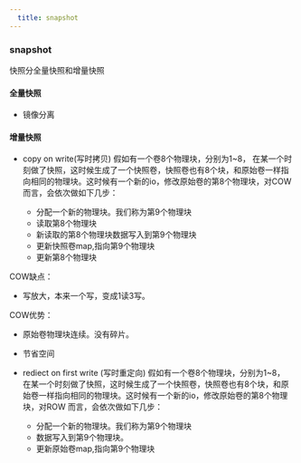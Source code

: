 ```yaml
---
  title: snapshot
---
```

### snapshot

快照分全量快照和增量快照

#### 全量快照
- 镜像分离

#### 增量快照

- copy on write(写时拷贝)
假如有一个卷8个物理块，分别为1~8， 在某一个时刻做了快照，这时候生成了一个快照卷，快照卷也有8个块，和原始卷一样指向相同的物理块。这时候有一个新的io，修改原始卷的第8个物理块，对COW 而言，会依次做如下几步：

  - 分配一个新的物理块。我们称为第9个物理块
  - 读取第8个物理块
  - 新读取的第8个物理块数据写入到第9个物理块
  - 更新快照卷map,指向第9个物理块
  - 更新第8个物理块

COW缺点：

  - 写放大，本来一个写，变成1读3写。

COW优势：

  - 原始卷物理块连续。没有碎片。
  - 节省空间

- rediect on first write (写时重定向)
假如有一个卷8个物理块，分别为1~8， 在某一个时刻做了快照，这时候生成了一个快照卷，快照卷也有8个块，和原始卷一样指向相同的物理块。这时候有一个新的io，修改原始卷的第8个物理块，对ROW 而言，会依次做如下几步：

  - 分配一个新的物理块。我们称为第9个物理块
  - 数据写入到第9个物理块。
  - 更新原始卷map,指向第9个物理块
